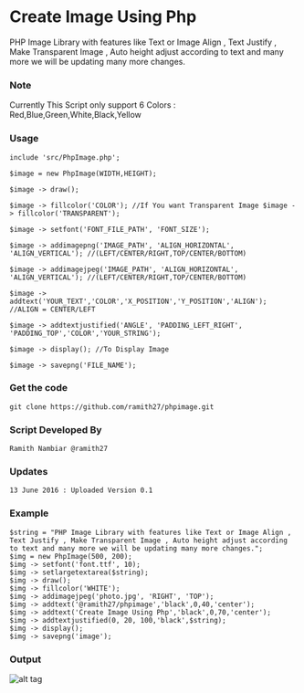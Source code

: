 # Create Image Using Php 

PHP Image Library with features like Text or Image Align , Text Justify , Make Transparent Image , Auto height adjust according to text and many more we will be updating many more changes.

### Note
Currently This Script only support 6 Colors : Red,Blue,Green,White,Black,Yellow

### Usage

    include 'src/PhpImage.php';

    $image = new PhpImage(WIDTH,HEIGHT);
    
    $image -> draw();
    
    $image -> fillcolor('COLOR'); //If You want Transparent Image $image -> fillcolor('TRANSPARENT');
    
    $image -> setfont('FONT_FILE_PATH', 'FONT_SIZE');
    
    $image -> addimagepng('IMAGE_PATH', 'ALIGN_HORIZONTAL', 'ALIGN_VERTICAL'); //(LEFT/CENTER/RIGHT,TOP/CENTER/BOTTOM)
    
    $image -> addimagejpeg('IMAGE_PATH', 'ALIGN_HORIZONTAL', 'ALIGN_VERTICAL'); //(LEFT/CENTER/RIGHT,TOP/CENTER/BOTTOM)
    
    $image -> addtext('YOUR_TEXT','COLOR','X_POSITION','Y_POSITION','ALIGN');  //ALIGN = CENTER/LEFT
    
    $image -> addtextjustified('ANGLE', 'PADDING_LEFT_RIGHT', 'PADDING_TOP','COLOR','YOUR_STRING');
    
    $image -> display(); //To Display Image
    
    $image -> savepng('FILE_NAME'); 

### Get the code

    git clone https://github.com/ramith27/phpimage.git
    
### Script Developed By
    
    Ramith Nambiar @ramith27
    
### Updates
    13 June 2016 : Uploaded Version 0.1
    
### Example
    $string = "PHP Image Library with features like Text or Image Align , Text Justify , Make Transparent Image , Auto height adjust according to text and many more we will be updating many more changes.";
    $img = new PhpImage(500, 200);
    $img -> setfont('font.ttf', 10);
    $img -> setlargetextarea($string);
    $img -> draw();
    $img -> fillcolor('WHITE');
    $img -> addimagejpeg('photo.jpg', 'RIGHT', 'TOP');
    $img -> addtext('@ramith27/phpimage','black',0,40,'center');
    $img -> addtext('Create Image Using Php','black',0,70,'center');
    $img -> addtextjustified(0, 20, 100,'black',$string);
    $img -> display();
    $img -> savepng('image');
    
### Output 
![alt tag](https://camo.githubusercontent.com/17bc80d1b360c8cfb2a176f1ffc0a67ee49e4ffe/687474703a2f2f7333332e706f7374696d672e6f72672f636a7135647a786a332f746573742e706e67)
